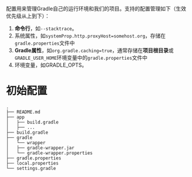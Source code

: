 配置用来管理Gradle自己的运行环境和我们的项目。支持的配置管理如下（生效优先级从上到下）：
1. **命令行**，如`--stacktrace`。
2. 系统属性，如`systemProp.http.proxyHost=somehost.org`，存储在`gradle.properties`文件中
3. **Gradle属性**，如`org.gradle.caching=true`，通常存储在**项目根目录**或`GRADLE_USER_HOME`环境变量中的`gradle.properties`文件中
4. 环境变量，如GRADLE_OPTS。

# 初始配置

```
. 
├── README.md
├── app 
│   ├── build.gradle 
│   ├── ... 
├── build.gradle 
├── gradle 
│   └── wrapper 
│   ├── gradle-wrapper.jar 
│   └── gradle-wrapper.properties 
├── gradle.properties 
├── local.properties 
└── settings.gradle
```